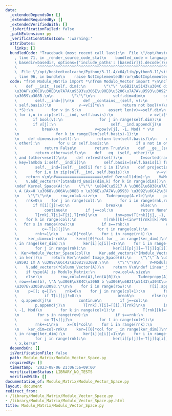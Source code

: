 ```yaml
---
data:
  _extendedDependsOn: []
  _extendedRequiredBy: []
  _extendedVerifiedWith: []
  _isVerificationFailed: false
  _pathExtension: py
  _verificationStatusIcon: ':warning:'
  attributes:
    links: []
  bundledCode: "Traceback (most recent call last):\n  File \"/opt/hostedtoolcache/Python/3.11.4/x64/lib/python3.11/site-packages/onlinejudge_verify/documentation/build.py\"\
    , line 71, in _render_source_code_stat\n    bundled_code = language.bundle(stat.path,\
    \ basedir=basedir, options={'include_paths': [basedir]}).decode()\n          \
    \         ^^^^^^^^^^^^^^^^^^^^^^^^^^^^^^^^^^^^^^^^^^^^^^^^^^^^^^^^^^^^^^^^^^^^^^^^^^^^^^^^^\n\
    \  File \"/opt/hostedtoolcache/Python/3.11.4/x64/lib/python3.11/site-packages/onlinejudge_verify/languages/python.py\"\
    , line 96, in bundle\n    raise NotImplementedError\nNotImplementedError\n"
  code: "from Modulo_Matrix import *\nfrom Modulo_Vector import *\n\nclass Modulo_Vector_Space:\n\
    \    def __init__(self, dim):\n        \"\"\" \u6B21\u5143\u304C dim \u306E\u30D9\
    \u30AF\u30C8\u30EB\u7A7A\u9593\u306E\u90E8\u5206\u7A7A\u9593\u3092\u751F\u6210\
    \u3059\u308B.\n\n        \"\"\"\n\n        self.dim=dim\n        self.basis=[]\n\
    \        self.__ind=[]\n\n    def __contains__(self, v):\n        for i,u in zip(self.__ind,\
    \ self.basis):\n            v-=v[i]*u\n        return not bool(v)\n\n    def add_vectors(self,\
    \ *S):\n        for v in S:\n            assert len(v)==self.dim\n           \
    \ for i,u in zip(self.__ind, self.basis):\n                v-=v[i]*u\n\n     \
    \       if bool(v):\n                for j in range(self.dim):\n             \
    \       if v[j]:\n                        self.__ind.append(j)\n             \
    \           break\n                v=pow(v[j], -1, Mod) * v\n                self.basis.append(v)\n\
    \n                for k in range(len(self.basis)-1):\n                    self.basis[k]-=self.basis[k][j]*v\n\
    \n    def dimension(self):\n        return len(self.basis)\n\n    def __le__(self,\
    \ other):\n        for u in self.basis:\n            if u not in other:\n    \
    \            return False\n        return True\n\n    def __ge__(self, other):\n\
    \        return other<=self\n\n    def __eq__(self, other):\n        return (self<=other)\
    \ and (other<=self)\n\n    def refresh(self):\n        I=sorted(range(len(self.__ind)),\
    \ key=lambda i:self.__ind[i])\n        self.basis=[self.basis[i] for i in I]\n\
    \        self.__ind=[self.__ind[i] for i in I]\n\n    def projection(self, v):\n\
    \        for i,u in zip(self.__ind, self.basis):\n            v-=v[i]*u\n    \
    \    return v\n\n#====================\ndef Overall(dim):\n    V=Modulo_Vector_Space(dim)\n\
    \    V.add_vectors(*[Standard_Basis(dim,k) for k in range(dim)])\n    return V\n\
    \ndef Kernel_Space(A):\n    \"\"\" \u884C\u5217 A \u306E\u6838\u7A7A\u9593 Ker\
    \ A (Ax=0 \u3068\u306A\u308B x \u306E\u7A7A\u9593) \u3092\u6C42\u3081\u308B.\n\
    \n    \"\"\"\n\n    row,col=A.size\n    T=deepcopy(A.ele)\n\n    p=[]; q=[]\n\
    \    rnk=0\n    for j in range(col):\n        for i in range(rnk,row):\n     \
    \       if T[i][j]!=0:\n                break\n        else:\n            q.append(j)\n\
    \            continue\n        if j==col:\n            return None\n        p.append(j)\n\
    \        T[rnk],T[i]=T[i],T[rnk]\n\n        inv=pow(T[rnk][j], -1, Mod)\n    \
    \    for k in range(col):\n            T[rnk][k]=(inv*T[rnk][k])%Mod\n\n     \
    \   for s in range(row):\n            if s==rnk:\n                continue\n \
    \           c=-T[s][j]\n            for t in range(col):\n                T[s][t]=(T[s][t]+c*T[rnk][t])%Mod\n\
    \        rnk+=1\n\n    x=[0]*col\n    for i in range(rnk):\n        x[p[i]]=T[i][-1]\n\
    \n    ker_dim=col-rnk\n    ker=[[0]*col for _ in range(ker_dim)]\n\n    for i\
    \ in range(ker_dim):\n        ker[i][q[i]]=1\n\n    for i in range(ker_dim):\n\
    \        for j in range(rnk):\n            ker[i][p[j]]=-T[j][q[i]]%Mod\n\n  \
    \  Ker=Modulo_Vector_Space(col)\n    Ker.add_vectors(*[Modulo_Vector(v) for v\
    \ in ker])\n    return Ker\n\ndef Image_Space(A):\n    \"\"\" A \u306E\u50CF\u7A7A\
    \u9593 Im A \u3092\u6C42\u3081\u308B.\n\n    \"\"\"\n\n    V=Modulo_Vector_Space(A.row)\n\
    \    V.add_vectors(*Column_Vector(A))\n    return V\n\ndef Linear_System_Equations(A,b):\n\
    \    if type(A) is Modulo_Matrix:\n        row,col=A.size\n        T=deepcopy(A.ele)\n\
    \    else:\n        row,col=len(A),len(A[0])\n        T=deepcopy(A)\n\n    assert\
    \ row==len(b), \"A \u306E\u884C\u3068 b \u306E\u6B21\u5143\u304C\u4E00\u81F4\u3057\
    \u307E\u305B\u3093.\"\n\n    for i in range(row):\n        T[i].append(b[i])\n\
    \n    p=[]; q=[]\n    rnk=0\n    for j in range(col+1):\n        for i in range(rnk,row):\n\
    \            if T[i][j]!=0:\n                break\n        else:\n          \
    \  q.append(j)\n            continue\n        if j==col:\n            return None\n\
    \        p.append(j)\n        T[rnk],T[i]=T[i],T[rnk]\n\n        inv=pow(T[rnk][j],\
    \ -1, Mod)\n        for k in range(col+1):\n            T[rnk][k]=(inv*T[rnk][k])%Mod\n\
    \n        for s in range(row):\n            if s==rnk:\n                continue\n\
    \            c=-T[s][j]\n            for t in range(col+1):\n                T[s][t]=(T[s][t]+c*T[rnk][t])%Mod\n\
    \        rnk+=1\n\n    x=[0]*col\n    for i in range(rnk):\n        x[p[i]]=T[i][-1]\n\
    \n    ker_dim=col-rnk\n    ker=[[0]*col for _ in range(ker_dim)]\n\n    for i\
    \ in range(ker_dim):\n        ker[i][q[i]]=1\n\n    for i in range(ker_dim):\n\
    \        for j in range(rnk):\n            ker[i][p[j]]=-T[j][q[i]]%Mod\n    return\
    \ x,ker\n"
  dependsOn: []
  isVerificationFile: false
  path: Modulo_Matrix/Modulo_Vector_Space.py
  requiredBy: []
  timestamp: '2023-08-06 21:06:56+09:00'
  verificationStatus: LIBRARY_NO_TESTS
  verifiedWith: []
documentation_of: Modulo_Matrix/Modulo_Vector_Space.py
layout: document
redirect_from:
- /library/Modulo_Matrix/Modulo_Vector_Space.py
- /library/Modulo_Matrix/Modulo_Vector_Space.py.html
title: Modulo_Matrix/Modulo_Vector_Space.py
---
```

